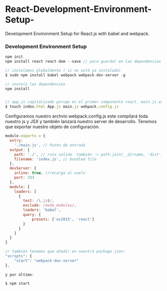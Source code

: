 # React-Development-Environment-Setup-
 Development Environment Setup for React.js with babel and webpack.


### Development Environment Setup

``` js
npm init 
npm install react react-dom --save // para guardar en las dependencias

// instalamos globalmente ( si no está ya instalado)
$ sudo npm install babel webpack webpack-dev-server -g

// instala las dependencias
npm install 


// app.js capitalizado poruqe es el primer componente react. main.js es la entrada de la aplicación 
$ touch index.html App.js main.js webpack.config.js
```

Configuramos nuestro archvio webpack.config.js
este compilará toda nuestro js y JSX y también lanzará nuestro server de desarrollo.
Tenemos que exportar nuestro objeto de configuración.

``` js 
module.exports = {
  entry: 
    './main.js', // Punto de entrada
  output: { 
    path: './', // ruta salida  también -> path.join(__dirname, 'dist'),
    filename: 'index.js', // bundled file
  },
  devServer: {
  	inline: true, //recarga al vuelo
    port: 333
  }, 
  module: {
    loaders: [
      {
        test: /\.js$/,
        exclude: /node_modules/,
        loaders: 'babel',
        query: {
        	presets: ['es2015', 'react']
        }
      }
    ]
  }
}

// también tenemos que añadir en nuestro package json:
"scripts": {
	"start": "webpack-dev-server"
},
 
y por último:

$ npm start
```